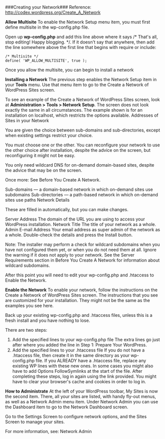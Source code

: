 ###Creating your Network###
Reference: http://codex.wordpress.org/Create_A_Network

 **Allow Multisite**
To enable the Network Setup menu item, you must first define multisite in the wp-config.php file.

Open up **wp-config.php** and add this line above where it says /* That's all, stop editing! Happy blogging. */. If it doesn't say that anywhere, then add the line somewhere above the first line that begins with require or include:

    /* Multisite */
    define( 'WP_ALLOW_MULTISITE', true );

Once you allow the multisite, you can begin to install a network

 **Installing a Network**
The previous step enables the Network Setup item in your **Tools** menu. Use that menu item to go to the Create a Network of WordPress Sites screen.
 
To see an example of the Create a Network of WordPress Sites screen, look at **Administration > Tools > Network Setup**. The screen does not look exactly the same in all circumstances. The example shown is for an installation on localhost, which restricts the options available.
Addresses of Sites in your Network

You are given the choice between sub-domains and sub-directories, except when existing settings restrict your choice.

You must choose one or the other. You can reconfigure your network to use the other choice after installation, despite the advice on the screen, but reconfiguring it might not be easy.

You only need wildcard DNS for on-demand domain-based sites, despite the advice that may be on the screen.

Once more: See Before You Create A Network.

Sub-domains — a domain-based network in which on-demand sites use subdomains
Sub-directories — a path-based network in which on-demand sites use paths
Network Details

These are filled in automatically, but you can make changes.

Server Address
The domain of the URL you are using to access your WordPress installation.
Network Title
The title of your network as a whole.
Admin E-mail Address
Your email address as super admin of the network as a whole.
Double-check the details and press the Install button.

Note: The installer may perform a check for wildcard subdomains when you have not configured them yet, or when you do not need them at all. Ignore the warning if it does not apply to your network. See the Server Requirements section in Before You Create A Network for information about wildcard subdomains.

After this point you will need to edit your wp-config.php and .htaccess to Enable the Network.

**Enable the Network**
To enable your network, follow the instructions on the Create a Network of WordPress Sites screen. The instructions that you see are customized for your installation. They might not be the same as the examples you see here.

Back up your existing wp-config.php and .htaccess files, unless this is a fresh install and you have nothing to lose.

There are two steps:

1. Add the specified lines to your wp-config.php file
The extra lines go just after where you added the line in Step 1: Prepare Your WordPress.
2. Add the specified lines to your .htaccess file
If you do not have a .htaccess file, then create it in the same directory as your wp-config.php file.
If you ALREADY have a .htaccess file, replace any existing WP lines with these new ones.
In some cases you might also have to add Options FollowSymlinks at the start of the file.
After completing these steps, log in again using the link provided. You might have to clear your browser's cache and cookies in order to log in.

**How to Administrate**
At the left of your WordPress toolbar, My Sites is now the second item. There, all your sites are listed, with handy fly-out menus, as well as a Network Admin menu item. Under Network Admin you can use the Dashboard item to go to the Network Dashboard screen.

Go to the Settings Screen to configure network options, and the Sites Screen to manage your sites.

For more information, see: Network Admin
